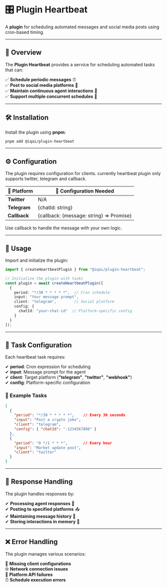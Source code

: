# 🎛 Plugin Heartbeat

A **plugin** for scheduling automated messages and social media posts using cron-based timing.

---

## 📌 Overview

The **Plugin Heartbeat** provides a service for scheduling automated tasks that can:

✅ **Schedule periodic messages** ⏰  
✅ **Post to social media platforms** 📱  
✅ **Maintain continuous agent interactions** 🔄  
✅ **Support multiple concurrent schedules** 📅  

---

## 🛠 Installation

Install the plugin using **pnpm**:

```bash
pnpm add @iqai/plugin-heartbeat
```

---

## ⚙ Configuration

The plugin requires configuration for clients. currently heartbeat plugin only supports twitter, telegram and callback.

| 🔧 Platform | 📜 Configuration Needed |
|------------|------------------------|
| **Twitter**  | N/A |
| **Telegram** | {chatId: string} |
| **Callback**  | {callback: (message: string) => Promise<void>} |

Use callback to handle the message with your own logic.

---

## 🚀 Usage

Import and initialize the plugin:

```typescript
import { createHeartbeatPlugin } from "@iqai/plugin-heartbeat";

// Initialize the plugin with tasks
const plugin = await createHeartbeatPlugin([
  {
    period: "*/30 * * * * *",  // Cron schedule
    input: "Your message prompt",
    client: "telegram",        // Social platform
    config: {
      chatId: "your-chat-id"  // Platform-specific config
    }
  }
]);
```

---

## 🎯 Task Configuration

Each heartbeat task requires:

✔ **period**: Cron expression for scheduling  
✔ **input**: Message prompt for the agent  
✔ **client**: Target platform (**"telegram"**,  **"twitter"**, **"webhook"**)  
✔ **config**: Platform-specific configuration  

### 💬 Example Tasks

```json
[
  {
    "period": "*/30 * * * * *",    // Every 30 seconds
    "input": "Post a crypto joke",
    "client": "telegram",
    "config": { "chatId": "-1234567890" }
  },
  {
    "period": "0 */1 * * *",       // Every hour
    "input": "Market update post",
    "client": "twitter"
  }
]
```

---

## 📜 Response Handling

The plugin handles responses by:

✔ **Processing agent responses** 🤖  
✔ **Posting to specified platforms** 📤  
✔ **Maintaining message history** 📝  
✔ **Storing interactions in memory** 💾  

---

## ❌ Error Handling

The plugin manages various scenarios:

🚨 **Missing client configurations**  
🌐 **Network connection issues**  
📡 **Platform API failures**  
⏰ **Schedule execution errors**  
